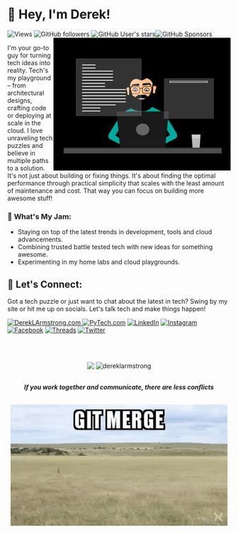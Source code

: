 # 👋 **Hey, I'm Derek!**

<div align="left">
<img alt="Views" src="https://komarev.com/ghpvc/?username=dereklarmstrong&label=views">
<img alt="GitHub followers" src="https://img.shields.io/github/followers/dereklarmstrong">
<img alt="GitHub User's stars" src="https://img.shields.io/github/stars/dereklarmstrong"><img alt="GitHub Sponsors" src="https://img.shields.io/github/sponsors/dereklarmstrong">
</div>

<div align="left">
  <img  src="./imgs/working-and-creating.gif" height="300px" align="right" />
</div>


I'm your go-to guy for turning tech ideas into reality. Tech's my playground – from architectural designs, crafting code or deploying at scale in the cloud. I love unraveling tech puzzles and believe in multiple paths to a solution. It's not just about building or fixing things. It's about finding the optimal performance through practical simplicity that scales with the least amount of maintenance and cost. That way you can focus on building more awesome stuff!


### 🍓 **What's My Jam:**
- Staying on top of the latest trends in development, tools and cloud advancements.
- Combining trusted battle tested tech with new ideas for something awesome.
- Experimenting in my home labs and cloud playgrounds.

## 🤝 **Let's Connect:**

Got a tech puzzle or just want to chat about the latest in tech? Swing by my site or hit me up on socials. Let's talk tech and make things happen!

<p>
  <a href="https://dereklarmstrong.com/" target="_blank"><img alt="DerekLArmstrong.com" src="https://img.shields.io/badge/DerekLArmstrong.com-005c99?style=for-the-badge&logo=githubpages&logoColor=white"  height="30px"/>
  <a href="https://pytech.dev/" target="_blank"><img alt="PyTech.com" src="https://img.shields.io/badge/PyTech.Dev-cccc00.svg?&style=for-the-badge&logo=python&logoColor=white" height="30px" /></a>
  <a href="https://www.linkedin.com/in/dereklarmstrong/" target="_blank"><img alt="LinkedIn" src="https://img.shields.io/badge/linkedin-%230077B5.svg?&style=for-the-badge&logo=linkedin&logoColor=white"  height="30px"/></a>
  <a href="https://www.instagram.com/dereklarmstrong" target="_blank"><img alt="Instagram" src="https://img.shields.io/badge/Instagram-E4405F?style=for-the-badge&logo=instagram&logoColor=white"  height="30px"/></a>
  <a href="https://www.facebook.com/dereklarmstrong" target="_blank"><img alt="Facebook" src="https://img.shields.io/badge/Facebook-0866ff?style=for-the-badge&logo=facebook&logoColor=white"  height="30px"/></a>
  <a href="https://www.threads.net/@dereklarmstrong" target="_blank"><img alt="Threads" src="https://img.shields.io/badge/Threads-101010?style=for-the-badge&logo=threads&logoColor=white"  height="30px"/></a>
  <a href="https://twitter.com/dereklarmstrong" target="_blank"><img alt="Twitter" src="https://img.shields.io/badge/twitter-%231DA1F2.svg?&style=for-the-badge&logo=twitter&logoColor=white"  height="30px"/></a>
</p>

<!-- ### 🛠️ **Technologies and Tools I Use:**

<img alt="Python" src="https://img.shields.io/badge/Python-14354C?style=for-the-badge&logo=python&logoColor=white" height="25px"/>
<img alt="git" src="https://img.shields.io/badge/-Git-F05032?style=flat-square&logo=git&logoColor=white" height="25px"/>
<img alt="Markdown" src="https://img.shields.io/badge/Markdown-000000?style=for-the-badge&logo=markdown&logoColor=white"  height="25px"/>
<img alt="github actions" src="https://img.shields.io/badge/-Github_Actions-2088FF?style=flat-square&logo=github-actions&logoColor=white" height="25px"/>
 <img alt="postman" src="https://img.shields.io/badge/-Postman-00C7B7?style=flat-square&logo=postman&logoColor=white" height="25px"/> -->


<br><br>

<div align="center">

  <img align="center" src="https://github-readme-stats.anuraghazra1.vercel.app/api?username=dereklarmstrong&show_icons=true" height="150px"/>
  <img align="center" src="https://github-readme-streak-stats.herokuapp.com/?user=dereklarmstrong&" alt="dereklarmstrong" height="150px"/>

</div>

<div align="center">
<br>
<p><b><i>If you work together and communicate, there are less conflicts</b></i></p>
<br>
<img src="./imgs/git-merge.gif" width="490px">
<br>
</div>

